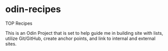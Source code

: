 # odin-recipes
TOP Recipes

This is an Odin Project that is set to help
guide me in building site with lists, utilize Git/GitHub,
create anchor points, and link to internal and external
sites.  